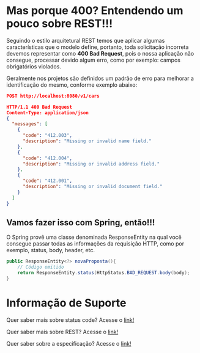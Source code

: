 # Mas porque 400? Entendendo um pouco sobre REST!!!

Seguindo o estilo arquitetural REST temos que aplicar algumas características que o modelo define, portanto, toda 
solicitação incorreta devemos representar como **400 Bad Request**, pois o nossa aplicação não consegue, processar devido 
algum erro, como por exemplo: campos obrigatórios violados.

Geralmente nos projetos são definidos um padrão de erro para melhorar a identificação do mesmo, conforme exemplo abaixo:

```json
POST http://localhost:8080/v1/cars

HTTP/1.1 400 Bad Request
Content-Type: application/json
{
  "messages": [
    {
      "code": "412.003",
      "description": "Missing or invalid name field."
    },
    {
      "code": "412.004",
      "description": "Missing or invalid address field."
    },
    {
      "code": "412.001",
      "description": "Missing or invalid document field."
    }
  ]
}
```
## Vamos fazer isso com Spring, então!!!

O Spring provê uma classe denominada ResponseEntity na qual você consegue passar todas as informações da requisição HTTP, 
como por exemplo, status, body, header, etc.

```java
public ResponseEntity<?> novaProposta(){
    // Código omitido
    return ResponseEntity.status(HttpStatus.BAD_REQUEST.body(body);
}
```

# Informação de Suporte

Quer saber mais sobre status code? Acesse o [link!](../informacao_suporte/rest-status.md)

Quer saber mais sobre REST? Acesse o [link!](https://restfulapi.net/)

Quer saber sobre a especificação? Acesse o [link!](https://tools.ietf.org/html/rfc7231#section-6.5.1)